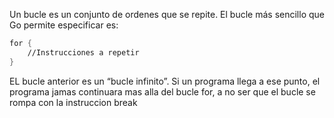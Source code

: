 Un bucle es un conjunto de ordenes que se repite. El bucle más sencillo que Go permite especificar es:
```ss
for {
	//Instrucciones a repetir
}
```
EL bucle anterior es un “bucle infinito”. Si un programa llega a ese punto, el programa jamas continuara mas alla del bucle for, a no ser que el bucle se rompa con la instruccion break